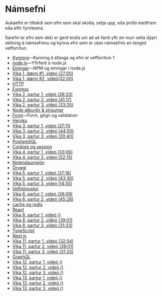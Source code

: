 # Námsefni

Aukaefni er tiltekið sem efni sem skal skoða, setja upp, eða prófa meðfram eða eftir fyrirlestra.

Ítarefni er efni sem ekki er gerð krafa um að sé farið yfir en mun veita dýpri skilning á námsefninu og kynna efni sem er utan námsefnis en tengist vefforritun.

* [Kynning](./01.kynning/readme.md)—Kynning á áfanga og efni úr vefforritun 1
* [node.js](./02.nodejs/readme.md)—Yfirferð á node.js
* [Einingar](./03.modules/readme.md)—NPM og einingar í node.js
* [Vika 1, dæmi #1, vídeó (27:00)](https://youtu.be/7Jr3DiGF1F0)
* [Vika 1, dæmi #2, vídeó(32:00)](https://youtu.be/9pMxv9YcXDI)
* [HTTP](./04.http/readme.md)
* [Express](./05.express/readme.md)
* [Vika 2, partur 1, vídeó (39:20)](https://youtu.be/ow9NdluaWCs)
* [Vika 2, partur 2, vídeó (41:17)](https://youtu.be/hP3Wq3e9xrg)
* [Vika 2, partur 3, vídeó (33:35)](https://youtu.be/wRCYwkuBlaY)
* [Node atburðir & straumar](./06.events-streams/readme.md)
* [Form](./07.form/readme.md)—Form, gögn og validation
* [Heroku](./08.heroku/readme.md)
* [Vika 3, partur 1, vídeó (37:11)](https://youtu.be/rS7zgfk-BmU)
* [Vika 3, partur 2, vídeó (44:00)](https://youtu.be/wDgwk70tiag)
* [Vika 3, partur 3, vídeó (30:40)](https://youtu.be/rS7zgfk-BmU)
* [PostgreSQL](./09.postgres/readme.md)
* [Cookies og session](./10.cookies-session/readme.md)
* [Vika 4, partur 1, vídeó (33:06)](https://youtu.be/a9hbGDrtzS8)
* [Vika 4, partur 2, vídeó (52:15)](https://youtu.be/Hs46m8cl8f4)
* [Notendaumsjón](./11.users/readme.md)
* [Öryggi](./12.security/readme.md)
* [Vika 5, partur 1, vídeó (37:16)](https://youtu.be/Zx6rhGKsaDw)
* [Vika 5, partur 2, vídeó (43:30)](https://youtu.be/GGfC14_AdFI)
* [Vika 5, partur 3, vídeó (14:55)](https://youtu.be/ttWHkDnnBhY)
* [Vefþjónustur](./13.webservices/readme.md)
* [Vika 6, partur 1, vídeó (36:09)](https://youtu.be/4d3C7b-MXjc)
* [Vika 6, partur 2, vídeó (45:28)](https://youtu.be/H_9RkLol3KE)
* [cache og redis](./14.cache-redis/readme.md)
* [React](./15.react/readme.md)
* [Vika 8, partur 1, vídeó ()](https://youtu.be/la5S_tjf7cE)
* [Vika 8, partur 2, vídeó (39:01)](https://youtu.be/CD_IiHIEo00)
* [Vika 8, partur 3, vídeó (31:33)](https://youtu.be/mIHoOR39wpE)
* [TypeScript](./16.typescript/readme.md)
* [Next.js](./17.nextjs/readme.md)
* [Vika 11, partur 1, vídeó (32:54)](https://youtu.be/la5S_tjf7cE)
* [Vika 11, partur 2, vídeó (39:01)](https://youtu.be/CD_IiHIEo00)
* [Vika 11, partur 3, vídeó (31:33)](https://youtu.be/mIHoOR39wpE)
* [GraphQL](./18.graphql/readme.md)
* [Vika 12, partur 1, vídeó ()](https://youtu.be/)
* [Vika 12, partur 2, vídeó ()](https://youtu.be/)
* [Vika 12, partur 3, vídeó ()](https://youtu.be/)
* [Vika 13, partur 1, vídeó ()](https://youtu.be/)
* [Vika 13, partur 2, vídeó ()](https://youtu.be/)
* [Vika 13, partur 3, vídeó ()](https://youtu.be/)

